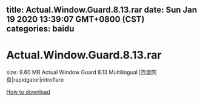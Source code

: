 
title: Actual.Window.Guard.8.13.rar
date: Sun Jan 19 2020 13:39:07 GMT+0800 (CST)    
categories: baidu
---

# Actual.Window.Guard.8.13.rar
size: 9.60 MB
 Actual Window Guard 8.13 Multilingual |百度网盘|rapidgator|nitroflare
 

[How to download](https://bpcam.bemobtrk.com/go/2ceec3aa-1ca2-46d6-b9ff-aaa5c184517c?jno=3067)